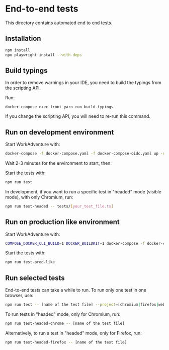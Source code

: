 # End-to-end tests

This directory contains automated end to end tests.

## Installation

```bash
npm install
npx playwright install --with-deps
```

## Build typings

In order to remove warnings in your IDE, you need to build the typings from the scripting API.

Run:

```console
docker-compose exec front yarn run build-typings
```

If you change the scripting API, you will need to re-run this command.

## Run on development environment

Start WorkAdventure with:

```bash
docker-compose -f docker-compose.yaml -f docker-compose-oidc.yaml up -d
```

Wait 2-3 minutes for the environment to start, then:

Start the tests with:

```bash
npm run test
```

In development, if you want to run a specific test in "headed" mode (visible mode), with only Chromium, run:

```bash
npm run test-headed -- tests/[your_test_file.ts]
```


## Run on production like environment

Start WorkAdventure with:

```bash
COMPOSE_DOCKER_CLI_BUILD=1 DOCKER_BUILDKIT=1 docker-compose -f docker-compose.yaml -f docker-compose-oidc.yaml -f docker-compose.e2e.yml up -d --build
```

Start the tests with:

```bash
npm run test-prod-like
```

## Run selected tests

End-to-end tests can take a while to run. To run only one test in one browser, use:

```bash
npm run test -- [name of the test file] --project=[chromium|firefox|webkit]
```


To run tests in "headed" mode, only for Chromium, run:

```bash
npm run test-headed-chrome -- [name of the test file]
```

Alternatively, to run a test in "headed" mode, only for Firefox, run:

```bash
npm run test-headed-firefox -- [name of the test file]
```

